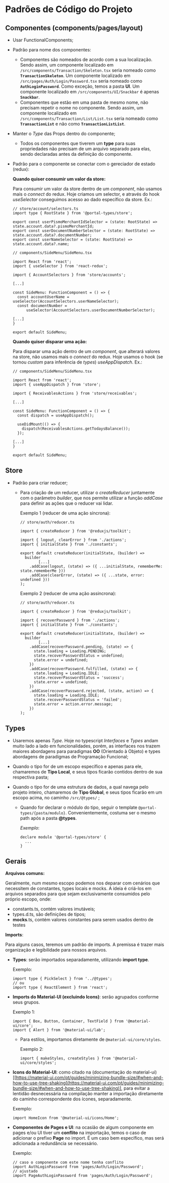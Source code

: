 # Padrões de Código do Projeto

## Componentes (components/pages/layout)

- Usar FunctionalComponents;
- Padrão para nome dos componentes:
  - Componentes são nomeados de acordo com a sua localização. Sendo assim, um componente localizado em `/src/components/Transaction/Skeleton.tsx` seria nomeado como **`TransactionSkeleton`**. Um componente localizado em `/src/pages/Auth/Login/Password.tsx` seria nomeado como **`AuthLoginPassword`**. Como exceção, temos a pasta **UI**. Um componente localizado em `/src/components/UI/Snackbar` é apenas **`Snackbar`**.
  - Componentes que estão em uma pasta de mesmo nome, não precisam repetir o nome no componente. Sendo assim, um componente localizado em `/src/components/Transaction/List/List.tsx` seria nomeado como **`TransactionList`** e não como **`TransactionListList`**.
- Manter o _Type_ das Props dentro do componente;
  - Todos os componentes que tiverem um **type** para suas propriedades não precisam de um arquivo separado para elas, sendo declaradas antes da definição do componente.
- Padrão para o componente se conectar com o gereciador de estado (redux):

  **Quando quiser consumir um valor da store:**

  Para consumir um valor da store dentro de um _component_, não usamos mais o _connect_ do redux. Hoje criamos um selector, e através do hook _useSelector_ conseguimos acesso ao dado específico da store. Ex.:

  ```tsx
  // store/account/selectors.ts
  import type { RootState } from '@portal-types/store';

  export const userPismoMerchantIdSelector = (state: RootState) => state.account.data?.pismoMerchantId;
  export const userDocumentNumberSelector = (state: RootState) => state.account.data?.documentNumber;
  export const userNameSelector = (state: RootState) => state.account.data?.name;
  ```

  ```tsx
  // components/SideMenu/SideMenu.tsx

  import React from 'react';
  import { useSelector } from 'react-redux';

  import { AccountSelectors } from 'store/accounts';

  [...]

  const SideMenu: FunctionComponent = () => {
    const accountUserName = useSelector(AccountSelectors.userNameSelector);
    const documentNumber =
  		useSelector(AccountSelectors.userDocumentNumberSelector);

  [...]
  }

  export default SideMenu;
  ```

  **Quando quiser disparar uma ação:**

  Para disparar uma ação dentro de um _component_, que alterará valores na store, não usamos mais o _connect_ do redux. Hoje usamos o hook (se tornou _custom_ para inferência de _types_) _useAppDispatch_. Ex.:

  ```tsx
  // components/SideMenu/SideMenu.tsx

  import React from 'react';
  import { useAppDispatch } from 'store';

  import { ReceivablesActions } from 'store/receivables';

  [...]

  const SideMenu: FunctionComponent = () => {
    const dispatch = useAppDispatch();

    useDidMount(() => {
      dispatch(ReceivablesActions.getTodaysBalance());
    });

  [...]
  }

  export default SideMenu;
  ```

## Store

- Padrão para criar reducer;

  - Para criação de um reducer, utilizar o _createReducer_ juntamente com o parâmetro _builder_, que nos permite utilizar a função _addCase_ para definir as ações que o reducer vai lidar.

    Exemplo 1 (reducer de uma ação síncrona):

    ```tsx
    // store/auth/reducer.ts

    import { createReducer } from '@reduxjs/toolkit';

    import { logout, clearError } from './actions';
    import { initialState } from './constants';

    export default createReducer(initialState, (builder) =>
      builder
    		[...]
        .addCase(logout, (state) => ({ ...initialState, rememberMe: state.rememberMe }))
        .addCase(clearError, (state) => ({ ...state, error: undefined }))
    );
    ```

    Exemplo 2 (reducer de uma ação assincrona):

    ```tsx
    // store/auth/reducer.ts

    import { createReducer } from '@reduxjs/toolkit';

    import { recoverPassword } from './actions';
    import { initialState } from './constants';

    export default createReducer(initialState, (builder) =>
      builder
    		[...]
        .addCase(recoverPassword.pending, (state) => {
          state.loading = Loading.PENDING;
          state.recoverPasswordStatus = undefined;
          state.error = undefined;
        })
        .addCase(recoverPassword.fulfilled, (state) => {
          state.loading = Loading.IDLE;
          state.recoverPasswordStatus = 'success';
          state.error = undefined;
        })
        .addCase(recoverPassword.rejected, (state, action) => {
          state.loading = Loading.IDLE;
          state.recoverPasswordStatus = 'failed';
          state.error = action.error.message;
        })
    );
    ```

## Types

- Usaremos apenas _Type_. Hoje no typescript _Interfaces_ e _Types_ andam muito lado a lado em funcionalidades, porém, as interfaces nos trazem maiores abordagens para paradigmas **OO** (Orientado à Objeto) e types abordagens de paradigmas de Programação Funcional;
- Quando o tipo for de um escopo específico e apenas para ele, chamaremos de **Tipo Local**, e seus tipos ficarão contidos dentro de sua respectiva pasta;
- Quando o tipo for de uma estrutura de dados, a qual navega pelo projeto inteiro, chamaremos de **Tipo Global**, e seus tipos ficarão em um escopo acima, no caminho `/src/@types/` ;

  - Quando for declarar o módulo do tipo, seguir o template `@portal-types/{pasta/modulo}`. Convenientemente, costuma ser o mesmo path após a pasta **@types**.

    _Exemplo_:

    ```tsx
    declare module '@portal-types/store' {
      ...
    }
    ```

## Gerais

**Arquivos comuns:**

Geralmente, num mesmo escopo podemos nos deparar com cenários que necessitem de constantes, types locais e mocks. A ideia é criá-los em arquivos separados para que sejam exclusivamente consumidos pelo próprio escopo, onde:

- constants.ts, contém valores imutáveis;
- types.d.ts, são definições de tipos;
- **mocks**.ts, contém valores constantes para serem usados dentro de testes

**Imports**:

Para alguns casos, teremos um padrão de imports. A premissa é trazer mais organização e legibilidade para nossos arquivos.

- **Types**: serão importados separadamente, utilizando **import type**.

  Exemplo:

  ```tsx
  import type { PickSelect } from '../@types';
  // ou
  import type { ReactElement } from 'react';
  ```

- **Imports do Material-UI (excluindo Icons)**: serão agrupados conforme seus grupos.

  Exemplo 1:

  ```tsx
  import { Box, Button, Container, TextField } from '@material-ui/core';
  import { Alert } from '@material-ui/lab';
  ```

  - Para estilos, importamos diretamente de `@material-ui/core/styles`.

    Exemplo 2:

    ```tsx
    import { makeStyles, createStyles } from '@material-ui/core/styles';
    ```

- **Icons do Material-UI**: como citado na (documentação do material-ui)[[https://material-ui.com/pt/guides/minimizing-bundle-size/#when-and-how-to-use-tree-shaking](https://material-ui.com/pt/guides/minimizing-bundle-size/#when-and-how-to-use-tree-shaking)], para evitar a lentidão desnecessária na compilação manter a importação diretamente do caminho correspondente dos ícones, separadamente.

  Exemplo:

  ```tsx
  import HomeIcon from '@material-ui/icons/Home';
  ```

- **Componentes de Pages e UI**: na ocasião de algum componente em pages e/ou UI tiver um **conflito** na importação, temos o caso de adicionar o prefixo **Page** no import. É um caso bem específico, mas será adicionada a redundância se necessário.

  Exemplo:

  ```tsx
  // caso o componente com este nome tenha conflito
  import AuthLoginPassword from 'pages/Auth/Login/Password';
  // ajustado
  import PageAuthLoginPassword from 'pages/Auth/Login/Password';
  ```
